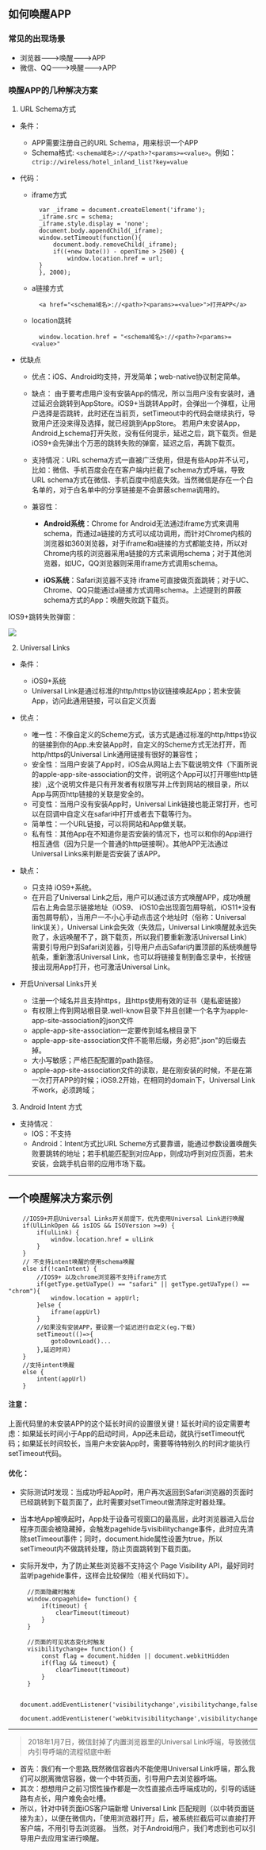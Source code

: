 ## 如何唤醒APP

### 常见的出现场景

- 浏览器--->唤醒--->APP
- 微信、QQ--->唤醒--->APP

### 唤醒APP的几种解决方案
1. URL Schema方式
- 条件：
    - APP需要注册自己的URL Schema，用来标识一个APP
    - Schema格式: `<schema域名>://<path>?<params>=<value>`。例如：
    `ctrip://wireless/hotel_inland_list?key=value`

- 代码：
    - iframe方式

            var _iframe = document.createElement('iframe');
            _iframe.src = schema;
            _iframe.style.display = 'none';
            document.body.appendChild(_iframe);
            window.setTimeout(function(){
                document.body.removeChild(_iframe);
                if((+new Date()) - openTime > 2500) {
                    window.location.href = url;
            }
            }, 2000);
    
    - a链接方式

            <a href="<schema域名>://<path>?<params>=<value>">打开APP</a>
    
    - location跳转

            window.location.href = "<schema域名>://<path>?<params>=<value>"

- 优缺点

    - 优点：iOS、Android均支持，开发简单；web-native协议制定简单。

    - 缺点：
    由于要考虑用户没有安装App的情况，所以当用户没有安装时，通过延迟会跳转到AppStore。iOS9+当跳转App时，会弹出一个弹框，让用户选择是否跳转，此时还在当前页，setTimeout中的代码会继续执行，导致用户还没来得及选择，就已经跳到AppStore。
    若用户未安装App，Android上schema打开失败，没有任何提示，延迟之后，跳下载页。但是iOS9+会先弹出个万恶的跳转失败的弹窗，延迟之后，再跳下载页。

    - 支持情况：URL schema方式一直被广泛使用，但是有些App并不认可，比如：微信、手机百度会在在客户端内拦截了schema方式呼端，导致URL schema方式在微信、手机百度中彻底失效。当然微信是存在一个白名单的，对于白名单中的分享链接是不会屏蔽schema调用的。

    - 兼容性：
        - **Android系统**：Chrome for Android无法通过iframe方式来调用schema，而通过a链接的方式可以成功调用，而针对Chrome内核的浏览器如360浏览器，对于iframe和a链接的方式都能支持，所以对Chrome内核的浏览器采用a链接的方式来调用schema；对于其他浏览器，如UC，QQ浏览器则采用iframe方式调用schema。

        - **iOS系统**：Safari浏览器不支持 iframe可直接做页面跳转；对于UC、Chrome、QQ只能通过a链接方式调用schema。上述提到的屏蔽schema方式的App：唤醒失败跳下载页。

IOS9+跳转失败弹窗：

![](https://upload-images.jianshu.io/upload_images/2982077-9acccf0abdac1a1e.png?imageMogr2/auto-orient/strip%7CimageView2/2/w/507/format/webp)


2. Universal Links

- 条件：
    - iOS9+系统
    - Universal Link是通过标准的http/https协议链接唤起App；若未安装App，访问此通用链接，可以自定义页面

- 优点：
    - 唯一性：不像自定义的Scheme方式，该方式是通过标准的http/https协议的链接到你的App.未安装App时，自定义的Scheme方式无法打开，而http/https的Universal Link通用链接有很好的兼容性；
    - 安全性：当用户安装了App时，iOS会从网站上去下载说明文件（下面所说的apple-app-site-association的文件，说明这个App可以打开哪些http链接）,这个说明文件是只有开发者有权限写并上传到网站的根目录，所以App与网页http链接的关联是安全的。
    - 可变性：当用户没有安装App时，Universal Link链接也能正常打开，也可以在回调中自定义在safari中打开或者去下载等行为。
    - 简单性：一个URL链接，可以将网站和App做关联。
    - 私有性：其他App在不知道你是否安装的情况下，也可以和你的App进行相互通信（因为只是一个普通的http链接啊）。其他APP无法通过Universal Links来判断是否安装了该APP。

- 缺点：
    - 只支持 iOS9+系统。
    - 在开启了Universal Link之后，用户可以通过该方式唤醒APP，成功唤醒后右上角会显示链接地址（iOS9、 iOS10会出现面包屑导航，iOS11+没有面包屑导航），当用户一不小心手动点击这个地址时（俗称：Universal link误关），Universal Link会失效（失效后，Universal Link唤醒就永远失败了，永远唤醒不了，跳下载页，所以我们要重新激活Universal Link）需要引导用户到Safari浏览器，引导用户点击Safari内置顶部的系统唤醒导航条，重新激活Universal Link，也可以将链接复制到备忘录中，长按链接出现用App打开，也可激活Universal Link。

- 开启Universal Links开关
    - 注册一个域名并且支持https，且https使用有效的证书（是私密链接）
    - 有权限上传到网站根目录.well-know目录下并且创建一个名字为apple-app-site-association的json文件
    - apple-app-site-association一定要传到域名根目录下
    - apple-app-site-association文件不能带后缀，务必把".json"的后缀去掉。
    - 大小写敏感；严格匹配配置的path路径。
    - apple-app-site-association文件的读取，是在刚安装的时候，不是在第一次打开APP的时候；iOS9.2开始，在相同的domain下，Universal Link不work，必须跨域；

3. Android Intent 方式

- 支持情况：
    - IOS：不支持
    - Android：Intent方式比URL Scheme方式要靠谱，能通过参数设置唤醒失败要跳转的地址；若手机能匹配到对应App，则成功呼到对应页面，若未安装，会跳手机自带的应用市场下载。


- - - -
## 一个唤醒解决方案示例

        //IOS9+开启Universal Links开关前提下，优先使用Universal Link进行唤醒
        if(UlLinkOpen && isIOS && ISOVersion >=9) {
            if(ulLink) {
                window.location.href = ulLink
            }
        }
        // 不支持intent唤醒的使用schema唤醒
        else if(!canIntent) {
            //IOS9+ 以及chrome浏览器不支持iframe方式
            if(getType.getUaType() == "safari" || getType.getUaType() == "chrom"){
                window.location = appUrl;
            }else {
                iframe(appUrl)
            }
            //如果没有安装APP，要设置一个延迟进行自定义(eg.下载)
            setTimeout(()=>{
                gotoDownLoad()...
            },延迟时间)
        }
        //支持intent唤醒
        else {
            intent(appUrl)
        }

#### 注意：
上面代码里的未安装APP的这个延长时间的设置很关键！延长时间的设定需要考虑：如果延长时间小于App的启动时间，App还未启动，就执行setTimeout代码；如果延长时间较长，当用户未安装App时，需要等待特别久的时间才能执行setTimeout代码。

#### 优化：
- 实际测试时发现：当成功呼起App时，用户再次返回到Safari浏览器的页面时已经跳转到下载页面了，此时需要对setTimeout做清除定时器处理。
- 当本地App被唤起时，App处于设备可视窗口的最高层，此时浏览器进入后台程序页面会被隐藏掉，会触发pagehide与visibilitychange事件，此时应先清除setTimeout事件；同时，document.hide属性设置为true，所以setTimeout内不做跳转处理，防止页面跳转到下载页面。
- 实际开发中，为了防止某些浏览器不支持这个 Page Visibility API，最好同时监听pagehide事件，这样会比较保险（相关代码如下）。

        //页面隐藏时触发
        window.onpagehide= function() {
            if(timeout) {
                clearTimeout(timeout)
            }
        }

        //页面的可见状态变化时触发
        visibilitychange= function() {
            const flag = document.hidden || document.webkitHidden
            if(flag && timeout) {
                clearTimeout(timeout)
            }
        }

        document.addEventListener('visibilitychange',visibilitychange,false)
        document.addEventListener('webkitvisibilitychange',visibilitychange,false)

- - - -
> 2018年1月7日，微信封掉了内置浏览器里的Universal Link呼端，导致微信内引导呼端的流程彻底中断

- 首先：我们有一个思路,既然微信容器内不能使用Universal Link呼端，那么我们可以脱离微信容器，做一个中转页面，引导用户去浏览器呼端。
- 其次：想想用户之前习惯性操作都是一次性直接点击呼端成功的，引导的话链路有点长，用户难免会吐槽。
- 所以，针对中转页面iOS客户端新增 Universal Link 匹配规则（以中转页面链接为主），以便在微信内，「使用浏览器打开」后，被系统拦截后可以直接打开客户端，不用引导去浏览器。
当然，对于Android用户，我们考虑到也可以引导用户去应用宝进行唤醒。

